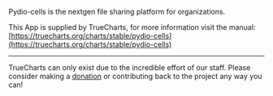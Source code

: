 Pydio-cells is the nextgen file sharing platform for organizations.

This App is supplied by TrueCharts, for more information visit the manual: [https://truecharts.org/charts/stable/pydio-cells](https://truecharts.org/charts/stable/pydio-cells)

---

TrueCharts can only exist due to the incredible effort of our staff.
Please consider making a [donation](https://truecharts.org/sponsor) or contributing back to the project any way you can!
